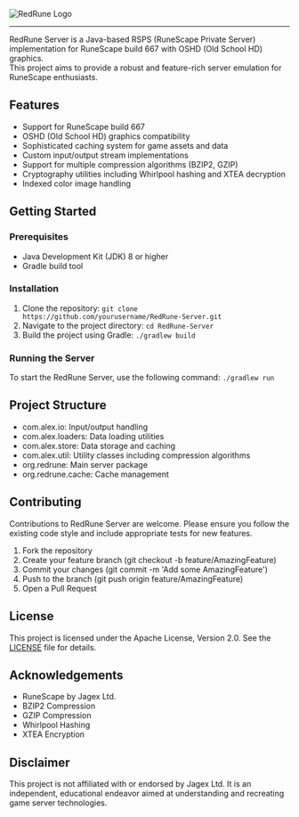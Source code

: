 ![RedRune Logo](https://i.imgur.com/uWQTVKc.png)

---

RedRune Server is a Java-based RSPS (RuneScape Private Server) implementation for RuneScape build 667 with OSHD (Old School HD) graphics. 
<br>This project aims to provide a robust and feature-rich server emulation for RuneScape enthusiasts.

## Features

- Support for RuneScape build 667
- OSHD (Old School HD) graphics compatibility
- Sophisticated caching system for game assets and data
- Custom input/output stream implementations
- Support for multiple compression algorithms (BZIP2, GZIP)
- Cryptography utilities including Whirlpool hashing and XTEA decryption
- Indexed color image handling

## Getting Started

### Prerequisites

- Java Development Kit (JDK) 8 or higher
- Gradle build tool

### Installation

1. Clone the repository: `git clone https://github.com/yourusername/RedRune-Server.git`
2. Navigate to the project directory:   `cd RedRune-Server`
3. Build the project using Gradle:   `./gradlew build`

### Running the Server

To start the RedRune Server, use the following command: `./gradlew run`

## Project Structure

- com.alex.io: Input/output handling
- com.alex.loaders: Data loading utilities 
- com.alex.store: Data storage and caching
- com.alex.util: Utility classes including compression algorithms
- org.redrune: Main server package
- org.redrune.cache: Cache management

## Contributing

Contributions to RedRune Server are welcome. Please ensure you follow the existing code style and include appropriate tests for new features.

1. Fork the repository
2. Create your feature branch (git checkout -b feature/AmazingFeature)
3. Commit your changes (git commit -m 'Add some AmazingFeature')
4. Push to the branch (git push origin feature/AmazingFeature)
5. Open a Pull Request

## License

This project is licensed under the Apache License, Version 2.0. See the [LICENSE](LICENSE) file for details.

## Acknowledgements

- RuneScape by Jagex Ltd.
- BZIP2 Compression
- GZIP Compression
- Whirlpool Hashing
- XTEA Encryption

## Disclaimer

This project is not affiliated with or endorsed by Jagex Ltd. It is an independent, educational endeavor aimed at understanding and recreating game server technologies.
